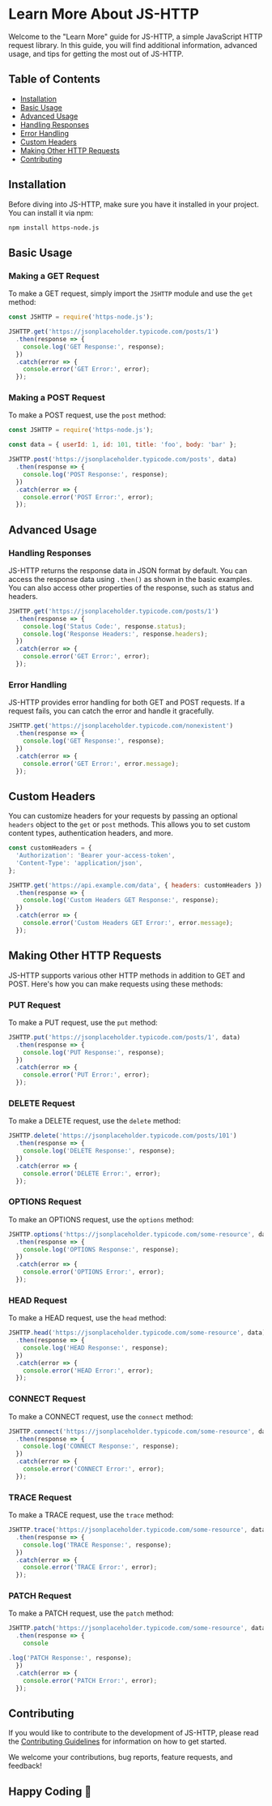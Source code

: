 # Learn More About JS-HTTP

Welcome to the "Learn More" guide for JS-HTTP, a simple JavaScript HTTP request library. In this guide, you will find additional information, advanced usage, and tips for getting the most out of JS-HTTP.

## Table of Contents

- [Installation](#installation)
- [Basic Usage](#basic-usage)
- [Advanced Usage](#advanced-usage)
- [Handling Responses](#handling-responses)
- [Error Handling](#error-handling)
- [Custom Headers](#custom-headers)
- [Making Other HTTP Requests](#making-other-http-requests)
- [Contributing](#contributing)

## Installation

Before diving into JS-HTTP, make sure you have it installed in your project. You can install it via npm:

```bash
npm install https-node.js
```

## Basic Usage

### Making a GET Request

To make a GET request, simply import the `JSHTTP` module and use the `get` method:

```javascript
const JSHTTP = require('https-node.js');

JSHTTP.get('https://jsonplaceholder.typicode.com/posts/1')
  .then(response => {
    console.log('GET Response:', response);
  })
  .catch(error => {
    console.error('GET Error:', error);
  });
```

### Making a POST Request

To make a POST request, use the `post` method:

```javascript
const JSHTTP = require('https-node.js');

const data = { userId: 1, id: 101, title: 'foo', body: 'bar' };

JSHTTP.post('https://jsonplaceholder.typicode.com/posts', data)
  .then(response => {
    console.log('POST Response:', response);
  })
  .catch(error => {
    console.error('POST Error:', error);
  });
```

## Advanced Usage

### Handling Responses

JS-HTTP returns the response data in JSON format by default. You can access the response data using `.then()` as shown in the basic examples. You can also access other properties of the response, such as status and headers.

```javascript
JSHTTP.get('https://jsonplaceholder.typicode.com/posts/1')
  .then(response => {
    console.log('Status Code:', response.status);
    console.log('Response Headers:', response.headers);
  })
  .catch(error => {
    console.error('GET Error:', error);
  });
```

### Error Handling

JS-HTTP provides error handling for both GET and POST requests. If a request fails, you can catch the error and handle it gracefully.

```javascript
JSHTTP.get('https://jsonplaceholder.typicode.com/nonexistent')
  .then(response => {
    console.log('GET Response:', response);
  })
  .catch(error => {
    console.error('GET Error:', error.message);
  });
```

## Custom Headers

You can customize headers for your requests by passing an optional `headers` object to the `get` or `post` methods. This allows you to set custom content types, authentication headers, and more.

```javascript
const customHeaders = {
  'Authorization': 'Bearer your-access-token',
  'Content-Type': 'application/json',
};

JSHTTP.get('https://api.example.com/data', { headers: customHeaders })
  .then(response => {
    console.log('Custom Headers GET Response:', response);
  })
  .catch(error => {
    console.error('Custom Headers GET Error:', error.message);
  });
```

## Making Other HTTP Requests

JS-HTTP supports various other HTTP methods in addition to GET and POST. Here's how you can make requests using these methods:

### PUT Request

To make a PUT request, use the `put` method:

```javascript
JSHTTP.put('https://jsonplaceholder.typicode.com/posts/1', data)
  .then(response => {
    console.log('PUT Response:', response);
  })
  .catch(error => {
    console.error('PUT Error:', error);
  });
```

### DELETE Request

To make a DELETE request, use the `delete` method:

```javascript
JSHTTP.delete('https://jsonplaceholder.typicode.com/posts/101')
  .then(response => {
    console.log('DELETE Response:', response);
  })
  .catch(error => {
    console.error('DELETE Error:', error);
  });
```

### OPTIONS Request

To make an OPTIONS request, use the `options` method:

```javascript
JSHTTP.options('https://jsonplaceholder.typicode.com/some-resource', data)
  .then(response => {
    console.log('OPTIONS Response:', response);
  })
  .catch(error => {
    console.error('OPTIONS Error:', error);
  });
```

### HEAD Request

To make a HEAD request, use the `head` method:

```javascript
JSHTTP.head('https://jsonplaceholder.typicode.com/some-resource', data)
  .then(response => {
    console.log('HEAD Response:', response);
  })
  .catch(error => {
    console.error('HEAD Error:', error);
  });
```

### CONNECT Request

To make a CONNECT request, use the `connect` method:

```javascript
JSHTTP.connect('https://jsonplaceholder.typicode.com/some-resource', data)
  .then(response => {
    console.log('CONNECT Response:', response);
  })
  .catch(error => {
    console.error('CONNECT Error:', error);
  });
```

### TRACE Request

To make a TRACE request, use the `trace` method:

```javascript
JSHTTP.trace('https://jsonplaceholder.typicode.com/some-resource', data)
  .then(response => {
    console.log('TRACE Response:', response);
  })
  .catch(error => {
    console.error('TRACE Error:', error);
  });
```

### PATCH Request

To make a PATCH request, use the `patch` method:

```javascript
JSHTTP.patch('https://jsonplaceholder.typicode.com/some-resource', data)
  .then(response => {
    console

.log('PATCH Response:', response);
  })
  .catch(error => {
    console.error('PATCH Error:', error);
  });
```

## Contributing

If you would like to contribute to the development of JS-HTTP, please read the [Contributing Guidelines](CONTRIBUTING.md) for information on how to get started.

We welcome your contributions, bug reports, feature requests, and feedback!

## Happy Coding 🚀